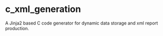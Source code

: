 # c_xml_generation
A Jinja2 based C code generator for dynamic data storage and xml report production.
